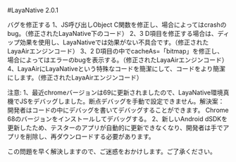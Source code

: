 #LayaNative 2.0.1

バグを修正する
1、JS呼び出しObject C関数を修正し、場合によってはcrashのbug。（修正されたLayaNative下のコード）
2、3 D項目を修正する場合は、ディップ効果を使用し、LayaNativeでは効果がない不具合です。（修正されたLayaAirエンジンコード）
3、2 D項目の中でcacheAs=「bitmap」を修正し、場合によってはエラーのbugを表示する。（修正されたLayaAirエンジンコード）
4、LayaAirにLayaNativeという特殊なコードを簡潔にして、コードをより簡潔にします。（修正されたLayaAirエンジンコード）

注意:
1、最近chromeバージョンは69に更新されましたので、LayaNative環境真機でJSをデバッグしました。断点デバッグを手動で設定できません。解決案：
開発者はコードの中にデバッグを書いてデバッグすることができます。
Chrome 68のバージョンをインストールしてデバッグする。
2、新しいAndroid dSDKを更新したため、テスターのアプリが自動的に更新できなくなり、開発者は手でアプリを削除し、再ダウンロードする必要があります。

この問題を早く解決しますので、ご迷惑をおかけします。ご了承ください。